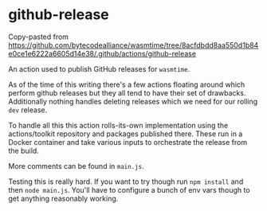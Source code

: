 # github-release

Copy-pasted from
https://github.com/bytecodealliance/wasmtime/tree/8acfdbdd8aa550d1b84e0ce1e6222a6605d14e38/.github/actions/github-release

An action used to publish GitHub releases for `wasmtime`.

As of the time of this writing there's a few actions floating around which
perform github releases but they all tend to have their set of drawbacks.
Additionally nothing handles deleting releases which we need for our rolling
`dev` release.

To handle all this this action rolls-its-own implementation using the
actions/toolkit repository and packages published there. These run in a Docker
container and take various inputs to orchestrate the release from the build.

More comments can be found in `main.js`.

Testing this is really hard. If you want to try though run `npm install` and
then `node main.js`. You'll have to configure a bunch of env vars though to get
anything reasonably working.

